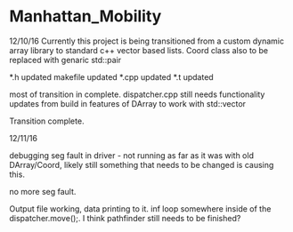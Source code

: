# Manhattan_Mobility

12/10/16
Currently this project is being transitioned from a custom dynamic array library to standard c++ vector based lists.
Coord class also to be replaced with genaric std::pair

*.h updated
makefile updated
*.cpp updated
*.t updated

most of transition in complete. dispatcher.cpp still needs functionality updates from build in features of DArray to work with std::vector

Transition complete.

12/11/16

debugging seg fault in driver - not running as far as it was with old DArray/Coord, likely still something that needs to be changed is causing this.

no more seg fault.

Output file working, data printing to it.
inf loop somewhere inside of the dispatcher.move();. I think pathfinder still needs to be finished?
